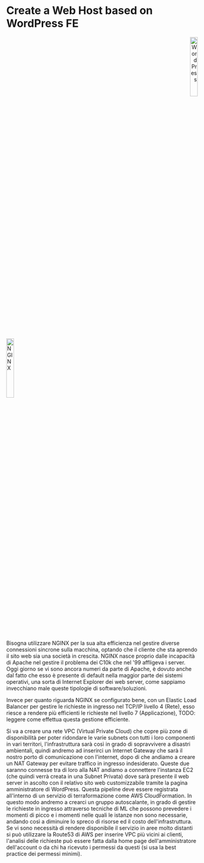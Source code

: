 # Create a Web Host based on WordPress FE
<p align="right" 
   vertical-align= "middle"; >
  <img src="https://th.bing.com/th/id/R.bee4ebb7f8c7dc93de823ae3e04a249e?rik=QAB1%2bVSa9qn1vQ&pid=ImgRaw&r=0" alt="WordPress" width="20%"/>
</p>
<p align="left"
   vertical-align= "middle"; >
  <img src="https://logodix.com/logo/1638898.png" alt="NGINX" width="20%"/>
</p>


Bisogna utilizzare NGINX per la sua alta efficienza nel gestire diverse connessioni sincrone sulla macchina, optando che il cliente che sta aprendo il sito web sia una società in crescita.
NGINX nasce proprio dalle incapacità di Apache nel gestire il problema dei C10k che nel '99 affligeva i server. Oggi giorno se vi sono ancora numeri da parte di Apache, è dovuto anche dal fatto che esso è presente di default nella maggior parte dei sistemi operativi, una sorta di Internet Explorer dei web server, come sappiamo invecchiano male queste tipologie di software/soluzioni.

Invece per quanto riguarda NGINX se configurato bene, con un Elastic Load Balancer per gestire le richieste in ingresso nel TCP/IP livello 4 (Rete), esso riesce a rendere più efficienti le richieste nel livello 7 (Applicazione), TODO: leggere come effettua questa gestione efficiente.

Si va a creare una rete VPC (Virtual Private Cloud) che copre più zone di disponibilità per poter ridondare le varie subnets con tutti i loro componenti in vari territori, l'infrastruttura sarà così in grado di sopravvivere a disastri ambientali, quindi andremo ad inserirci un Internet Gateway che sarà il nostro porto di comunicazione con l'internet, dopo di che andiamo a creare un NAT Gateway per evitare traffico in ingresso indesiderato. Queste due saranno connesse tra di loro alla NAT andiamo a connettere l'instanza EC2 (che quindi verrà creata in una Subnet Privata) dove sarà presente il web server in ascolto con il relativo sito web customizzabile tramite la pagina amministratore di WordPress. Questa pipeline deve essere registrata all'interno di un servizio di terraformazione come AWS CloudFormation. In questo modo andremo a crearci un gruppo autoscalante, in grado di gestire le richieste in ingresso attraverso tecniche di ML che possono prevedere i momenti di picco e i momenti nelle quali le istanze non sono necessarie, andando così a diminuire lo spreco di risorse ed il costo dell'infrastruttura. Se vi sono necessità di rendere disponibile il servizio in aree molto distanti si può utilizzare la Route53 di AWS per inserire VPC più vicini ai clienti, l'analisi delle richieste può essere fatta dalla home page dell'amministratore dell'account o da chi ha ricevuto i permessi da questi (si usa la best practice dei permessi minimi).

